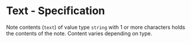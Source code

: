 # Text - Specification

Note contents (`text`) of value type `string` with 1 or more characters holds the contents of the note.
Content varies depending on type.
